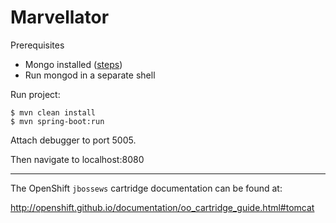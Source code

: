 # Marvellator

Prerequisites
* Mongo installed ([steps](http://docs.mongodb.org/manual/installation/))
* Run mongod in a separate shell

Run project:

```
$ mvn clean install
$ mvn spring-boot:run
```
Attach debugger to port 5005.

Then navigate to localhost:8080

------

The OpenShift `jbossews` cartridge documentation can be found at:

http://openshift.github.io/documentation/oo_cartridge_guide.html#tomcat
